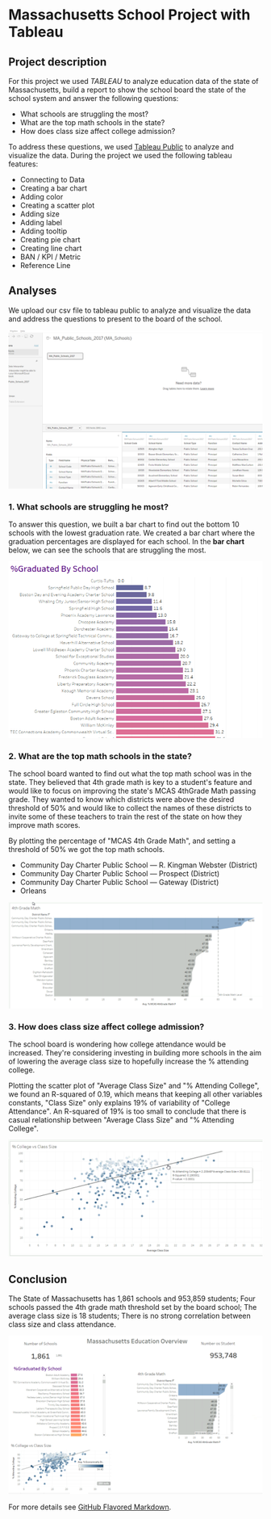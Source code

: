 # Massachusetts School Project with Tableau

## Project description

For this project we used *TABLEAU* to analyze education data of the state of Massachusetts, build a report to show the school board the state of the school system and answer the following questions:

* What schools are struggling the most?
* What are the top math schools in the state?
* How does class size affect college admission?

To address these questions, we used [Tableau Public](https://public.tableau.com/app/discover) to analyze and visualize the data. During the project we used the following tableau features:

-  Connecting to Data
-  Creating a bar chart
-  Adding color
-  Creating a scatter plot
-  Adding size
-  Adding label
-  Adding tooltip
-  Creating pie chart
-  Creating line chart
-  BAN / KPI / Metric
-  Reference Line

## Analyses

We upload our csv file to tableau public to analyze and visualize the data and address the questions to present to the board of the school.

<img src="images/projects/Mass_tableau/data.PNG?raw=true">

### 1\. What schools are struggling he most?

To answer this question, we built a bar chart to find out the bottom 10 schools with the lowest graduation rate. We created a bar chart where the graduation percentages are displayed for each school. In the **bar chart** below, we can see the schools that are struggling the most.

<img src="images/projects/Mass_tableau/bar_chart.PNG?raw=true">

### 2\. What are the top math schools in the state?

The school board wanted to find out what the top math school was in the state. They believed that 4th grade math is key to a student's feature and would like to focus on improving the state's MCAS 4thGrade Math passing grade. They wanted to know which districts were above the desired threshold of 50% and would like to collect the names of these districts to invite some of these teachers to train the rest of the state on how they improve math scores.

By plotting the percentage of "MCAS 4th Grade Math", and setting a threshold of 50% we got the top math schools.

- Community Day Charter Public School — R. Kingman Webster (District)
- Community Day Charter Public School — Prospect (District)
- Community Day Charter Public School — Gateway (District)
- Orleans

<img src="images/projects/Mass_tableau/math.PNG?raw=true">

### 3\. How does class size affect college admission?

 The school board is wondering how college attendance would be increased. They're considering investing in building more schools in the aim of lowering the average class size to hopefully increase the % attending college.

Plotting the scatter plot of "Average Class Size" and "% Attending College", we found an R-squared of 0.19, which means that keeping all other variables constants, "Class Size" only explains 19% of variability of "College Attendance". An R-squared of 19% is too small to conclude that there is casual relationship between "Average Class Size" and "% Attending College".

<img src="images/projects/Mass_tableau/scatter.PNG?raw=true">

## Conclusion

The State of Massachusetts has 1,861 schools and 953,859 students;
Four schools passed the 4th grade math threshold set by the board school;
The average class size is 18 students;
There is no strong correlation between class size and class attendance.

<img src="images/projects/Mass_tableau/dashboard.PNG?raw=true">


For more details see [GitHub Flavored Markdown](https://guides.github.com/features/mastering-markdown/).